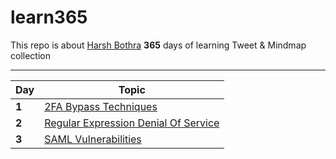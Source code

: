 # learn365

This repo is about [Harsh Bothra](https://twitter.com/harshbothra_) **365** days of learning Tweet &amp; Mindmap collection
___


Day | Topic
--- | ---
**1** |  [2FA Bypass Techniques](/day1.md)
**2** | [Regular Expression Denial Of Service](/day2.md)
**3** | [SAML Vulnerabilities](/day3.md)